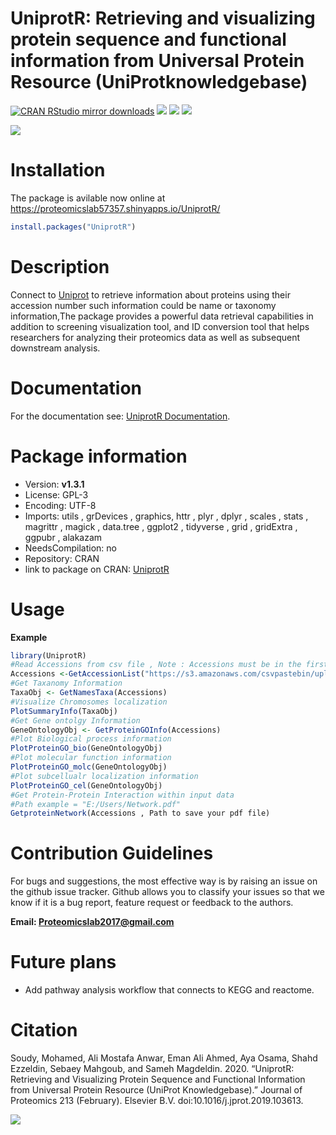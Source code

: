 # UniprotR: Retrieving and visualizing protein sequence and functional information from Universal Protein Resource (UniProtknowledgebase)

[![CRAN RStudio mirror downloads](https://cranlogs.r-pkg.org/badges/grand-total/UniprotR?color=blue)](https://CRAN.R-project.org/package=UniprotR) 
[![](https://www.r-pkg.org/badges/version/UniprotR?color=green)](https://CRAN.R-project.org/package=UniprotR) 
[![](https://img.shields.io/badge/doi-https%3A%2F%2Fdoi.org%2F10.1016%2Fj.jprot.2019.103613-red)](https://doi.org/10.1016/j.jprot.2019.103613)
[![](https://badgen.net/badge/Citations/3/:color?icon=github)](https://doi.org/10.1016/j.jprot.2019.103613)



![](https://i.ibb.co/jDS7Khq/pinterest-profile-image.png)

# Installation
The package is avilable now online at https://proteomicslab57357.shinyapps.io/UniprotR/

```R
install.packages("UniprotR")
```

# Description

Connect to [Uniprot](https://www.uniprot.org/) to retrieve information about proteins using their accession 
number such information could be name or taxonomy information,The package provides a powerful data retrieval capabilities in addition to screening visualization tool, and ID conversion tool that helps researchers for analyzing their proteomics data as well as subsequent downstream analysis.

# Documentation

For the documentation see: [UniprotR Documentation](https://cran.r-project.org/web/packages/UniprotR/UniprotR.pdf).

# Package information

- Version: **v1.3.1**
- License: GPL-3
- Encoding: UTF-8
- Imports: utils , grDevices , graphics, httr , plyr , dplyr , scales , stats , magrittr , magick , data.tree , ggplot2 , tidyverse , grid , gridExtra , ggpubr , alakazam
- NeedsCompilation: no
- Repository: CRAN
- link to package on CRAN: [UniprotR](https://cran.r-project.org/package=UniprotR)


# Usage

**Example**

```R
library(UniprotR) 
#Read Accessions from csv file , Note : Accessions must be in the first column. 
Accessions <-GetAccessionList("https://s3.amazonaws.com/csvpastebin/uploads/9571fa356c67a0c7c95e8431799a051a/Accessions.csv") 
#Get Taxanomy Information 
TaxaObj <- GetNamesTaxa(Accessions) 
#Visualize Chromosomes localization
PlotSummaryInfo(TaxaObj)
#Get Gene ontolgy Information 
GeneOntologyObj <- GetProteinGOInfo(Accessions) 
#Plot Biological process information 
PlotProteinGO_bio(GeneOntologyObj) 
#Plot molecular function information 
PlotProteinGO_molc(GeneOntologyObj)
#Plot subcellualr localization information 
PlotProteinGO_cel(GeneOntologyObj) 
#Get Protein-Protein Interaction within input data 
#Path example = "E:/Users/Network.pdf"
GetproteinNetwork(Accessions , Path to save your pdf file) 
```
# Contribution Guidelines

For bugs and suggestions, the most effective way is by raising an issue on the github issue tracker. Github allows you to classify your issues so that we know if it is a bug report, feature request or feedback to the authors.

**Email: Proteomicslab2017@gmail.com**

# Future plans

- Add pathway analysis workflow that connects to KEGG and reactome.
# Citation

Soudy, Mohamed, Ali Mostafa Anwar, Eman Ali Ahmed, Aya Osama, Shahd Ezzeldin, Sebaey Mahgoub, and Sameh Magdeldin. 2020. “UniprotR: Retrieving and Visualizing Protein Sequence and Functional Information from Universal Protein Resource (UniProt Knowledgebase).” Journal of Proteomics 213 (February). Elsevier B.V. doi:10.1016/j.jprot.2019.103613.


![](https://github.com/Proteomicslab57357/UniprotR/blob/master/logos/CCHF_57357.png)
